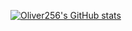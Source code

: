 [![Oliver256's GitHub stats](https://github-readme-stats.vercel.app/api?username=O256)](https://github.com/anuraghazra/github-readme-stats)